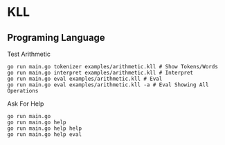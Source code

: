 # KLL
## Programing Language

Test Arithmetic
```
go run main.go tokenizer examples/arithmetic.kll # Show Tokens/Words
go run main.go interpret examples/arithmetic.kll # Interpret
go run main.go eval examples/arithmetic.kll # Eval
go run main.go eval examples/arithmetic.kll -a # Eval Showing All Operations
```
Ask For Help
```
go run main.go
go run main.go help
go run main.go help help
go run main.go help eval
```